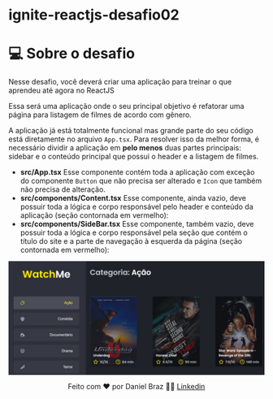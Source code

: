 # ignite-reactjs-desafio02

# 💻 Sobre o desafio

Nesse desafio, você deverá criar uma aplicação para treinar o que aprendeu até agora no ReactJS

Essa será uma aplicação onde o seu principal objetivo é refatorar uma página para listagem de filmes de acordo com gênero.

A aplicação já está totalmente funcional mas grande parte do seu código está diretamente no arquivo `App.tsx`. Para resolver isso da melhor forma, é necessário dividir a aplicação em **pelo menos** duas partes principais: sidebar e o conteúdo principal que possui o header e a listagem de filmes.

-   **src/App.tsx**
    Esse componente contém toda a aplicação com exceção do componente `Button` que não precisa ser alterado e `Icon` que também não precisa de alteração.
-   **src/components/Content.tsx**
    Esse componente, ainda vazio, deve possuir toda a lógica e corpo responsável pelo header e conteúdo da aplicação (seção contornada em vermelho):
-   **src/components/SideBar.tsx**
    Esse componente, também vazio, deve possuir toda a lógica e corpo responsável pela seção que contém o título do site e a parte de navegação à esquerda da página (seção contornada em vermelho):

<p align="center">
  <img align="center" width=600px src="./.github/PrintScreen.jpeg" alt="Web-Register" border="0">
</p>

<p align="center">
Feito com ❤️ por Daniel Braz 👋🏻 <a href="https://www.linkedin.com/in/drzbraz/">Linkedin</a>
</p>

